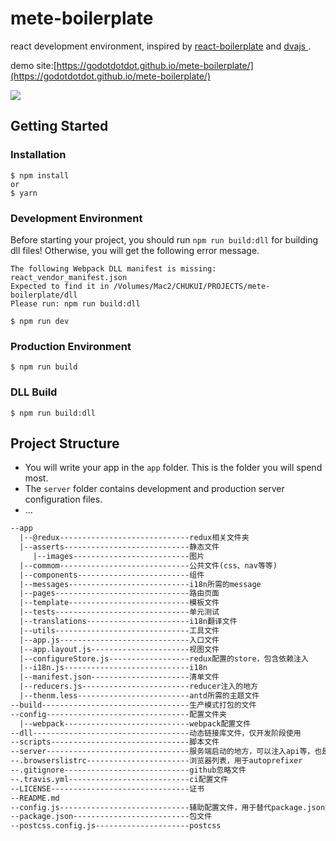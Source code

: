 # mete-boilerplate
react development environment, inspired by [react-boilerplate](https://github.com/react-boilerplate/react-boilerplate) and [dvajs
](https://github.com/dvajs/dva).

demo site:[https://godotdotdot.github.io/mete-boilerplate/](https://godotdotdot.github.io/mete-boilerplate/)

[![](https://travis-ci.org/GoDotDotDot/mete-boilerplate.svg?branch=master)](https://travis-ci.org/GoDotDotDot/mete-boilerplate) 

## Getting Started

### Installation

```shell
$ npm install 
or
$ yarn
```

### Development Environment

Before starting your project, you should run `npm run build:dll` for building dll files! Otherwise, you will get the following error message.

```shell
The following Webpack DLL manifest is missing: react_vendor_manifest.json
Expected to find it in /Volumes/Mac2/CHUKUI/PROJECTS/mete-boilerplate/dll
Please run: npm run build:dll
```

```Shell
$ npm run dev
```

### Production Environment

```Shell
$ npm run build
```

### DLL Build

```shell
$ npm run build:dll
```

## Project Structure

- You will write your app in the `app` folder. This is the folder you will spend most.
- The `server` folder contains development and production server configuration files.
- ...

```scheme
--app
  |--@redux-----------------------------redux相关文件夹
  |--asserts----------------------------静态文件
     |--images--------------------------图片
  |--commom-----------------------------公共文件(css、nav等等)
  |--components-------------------------组件
  |--messages---------------------------i18n所需的message
  |--pages------------------------------路由页面
  |--template---------------------------模板文件
  |--tests------------------------------单元测试
  |--translations-----------------------i18n翻译文件
  |--utils------------------------------工具文件
  |--app.js-----------------------------入口文件
  |--app.layout.js----------------------视图文件
  |--configureStore.js------------------redux配置的store，包含依赖注入
  |--i18n.js----------------------------i18n
  |--manifest.json----------------------清单文件
  |--reducers.js------------------------reducer注入的地方
  |--thenm.less-------------------------antd所需的主题文件
--build---------------------------------生产模式打包的文件
--config--------------------------------配置文件夹
  |--webpack----------------------------webpack配置文件
--dll-----------------------------------动态链接库文件，仅开发阶段使用
--scripts-------------------------------脚本文件
--server--------------------------------服务端启动的地方，可以注入api等，也是开发模式启动的地方
--.browserslistrc-----------------------浏览器列表，用于autoprefixer
--.gitignore----------------------------github忽略文件
--.travis.yml---------------------------ci配置文件
--LICENSE-------------------------------证书
--README.md
--config.js-----------------------------辅助配置文件，用于替代package.json文件中的相关配置
--package.json--------------------------包文件
--postcss.config.js---------------------postcss
```





